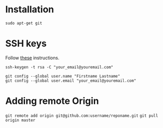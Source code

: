 # Installation
    sudo apt-get git

# SSH keys

Follow [these](http://help.github.com/mac-set-up-git/) instructions.

    ssh-keygen -t rsa -C "your_email@youremail.com"

    git config --global user.name "Firstname Lastname"
    git config --global user.email "your_email@youremail.com"

# Adding remote Origin

`git remote add origin git@github.com:username/reponame.git`
`git pull origin master`


